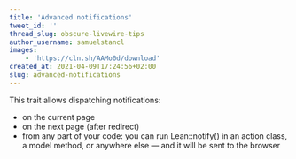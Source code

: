 ```yaml
---
title: 'Advanced notifications'
tweet_id: ''
thread_slug: obscure-livewire-tips
author_username: samuelstancl
images:
    - 'https://cln.sh/AAMo0d/download'
created_at: 2021-04-09T17:24:56+02:00
slug: advanced-notifications
---
```


This trait allows dispatching notifications:
- on the current page
- on the next page (after redirect)
- from any part of your code: you can run Lean::notify() in an action class, a model method, or anywhere else — and it will be sent to the browser
